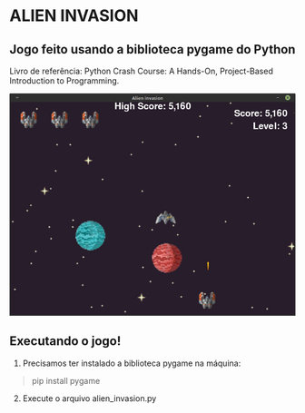 # ALIEN INVASION
## Jogo feito usando a biblioteca pygame do Python
Livro de referência: Python Crash Course: A Hands-On, Project-Based Introduction to Programming.


![Screenshot](img.png)

## Executando o jogo!
1. Precisamos ter instalado a biblioteca pygame na máquina:
> pip install pygame
2. Execute o arquivo alien_invasion.py
